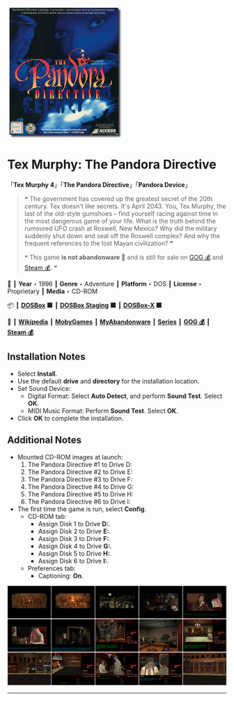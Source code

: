 ![](Thumbnail.png "application-thumbnail")

# Tex Murphy: The Pandora Directive

「**Tex Murphy 4**」「**The Pandora Directive**」「**Pandora Device**」

> ❝ The government has covered up the greatest secret of the 20th century. Tex doesn't like secrets. It's April 2043. You, Tex Murphy, the last of the old-style gumshoes – find yourself racing against time in the most dangerous game of your life. What is the truth behind the rumoured UFO crash at Roswell, New Mexico? Why did the military suddenly shut down and seal off the Roswell complex? And why the frequent references to the lost Mayan civilization? ❞
>
> ❝ This game **is not abandonware 🚫** and is still for sale on [GOG 💰](https://gog.com/en/game/tex_murphy_the_pandora_directive) and [Steam 💰](https://store.steampowered.com/app/302360/Tex_Murphy_The_Pandora_Directive/). ❞
>

📌 ┃ **Year** ‣ 1996 ┃ **Genre** ‣ Adventure ┃ **Platform** ‣ DOS ┃ **License** ‣ Proprietary ┃ **Media** ‣ CD-ROM 

📦 ┃ **[DOSBox](https://www.dosbox.com/) 🟩** ┃ **[DOSBox Staging](https://dosbox-staging.github.io/) 🟩** ┃ **[DOSBox-X](https://dosbox-x.com/) 🟩** 

📎 ┃ **[Wikipedia](https://en.wikipedia.org/wiki/The_Pandora_Directive)** ┃ **[MobyGames](https://www.mobygames.com/game/1454/the-pandora-directive/)** ┃ **[MyAbandonware](https://www.myabandonware.com/game/the-pandora-directive-crh)** ┃ **[Series](https://en.wikipedia.org/wiki/Tex_Murphy)** ┃ **[GOG 💰](https://gog.com/en/game/tex_murphy_the_pandora_directive)** ┃ **[Steam 💰](https://store.steampowered.com/app/302360/Tex_Murphy_The_Pandora_Directive/)** 

## Installation Notes
- Select **Install**.
- Use the default **drive** and **directory** for the installation location.
- Set Sound Device:
  - Digital Format: Select **Auto Detect**, and perform **Sound Test**. Select **OK**.
  - MIDI Music Format: Perform **Sound Test**. Select **OK**.
- Click **OK** to complete the installation.

## Additional Notes
- Mounted CD-ROM images at launch:
  1. The Pandora Directive #1 to Drive D:
  2. The Pandora Directive #2 to Drive E:
  3. The Pandora Directive #3 to Drive F:
  4. The Pandora Directive #4 to Drive G:
  5. The Pandora Directive #5 to Drive H:
  6. The Pandora Directive #6 to Drive I:
- The first time the game is run, select **Config**.
  - CD-ROM tab:
    - Assign Disk 1 to Drive **D:**.
    - Assign Disk 2 to Drive **E:**.
    - Assign Disk 3 to Drive **F:**.
    - Assign Disk 4 to Drive **G:**.
    - Assign Disk 5 to Drive **H:**.
    - Assign Disk 6 to Drive **I:**.
  - Preferences tab:
    - Captioning: **On**.

![](Montage.png "Tex Murphy: The Pandora Directive")

---

